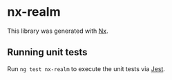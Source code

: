 # nx-realm

This library was generated with [Nx](https://nx.dev).

## Running unit tests

Run `ng test nx-realm` to execute the unit tests via [Jest](https://jestjs.io).
